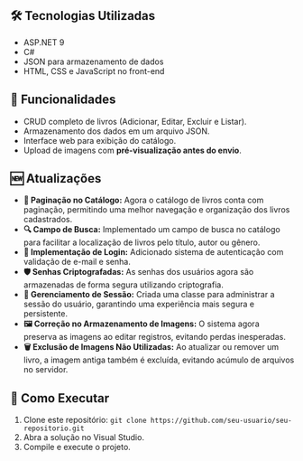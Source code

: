 <h2>🛠 Tecnologias Utilizadas</h2>
<ul>
    <li>ASP.NET 9</li>
    <li>C#</li>
    <li>JSON para armazenamento de dados</li>
    <li>HTML, CSS e JavaScript no front-end</li>
</ul>

<h2>📌 Funcionalidades</h2>
<ul>
    <li>CRUD completo de livros (Adicionar, Editar, Excluir e Listar).</li>
    <li>Armazenamento dos dados em um arquivo JSON.</li>
    <li>Interface web para exibição do catálogo.</li>
    <li>Upload de imagens com <strong>pré-visualização antes do envio</strong>.</li>
</ul>

<h2>🆕 Atualizações</h2>
<ul>
    <li><strong>📖 Paginação no Catálogo:</strong> Agora o catálogo de livros conta com paginação, permitindo uma melhor navegação e organização dos livros cadastrados.</li>
    <li><strong>🔍 Campo de Busca:</strong> Implementado um campo de busca no catálogo para facilitar a localização de livros pelo título, autor ou gênero.</li>
    <li><strong>🔑 Implementação de Login:</strong> Adicionado sistema de autenticação com validação de e-mail e senha.</li>
    <li><strong>🛡️ Senhas Criptografadas:</strong> As senhas dos usuários agora são armazenadas de forma segura utilizando criptografia.</li>
    <li><strong>🔄 Gerenciamento de Sessão:</strong> Criada uma classe para administrar a sessão do usuário, garantindo uma experiência mais segura e persistente.</li>
    <li><strong>🖼️ Correção no Armazenamento de Imagens:</strong> O sistema agora preserva as imagens ao editar registros, evitando perdas inesperadas.</li>
    <li><strong>🗑️ Exclusão de Imagens Não Utilizadas:</strong> Ao atualizar ou remover um livro, a imagem antiga também é excluída, evitando acúmulo de arquivos no servidor.</li>
</ul>

<h2>🚀 Como Executar</h2>
<ol>
    <li>Clone este repositório: <code>git clone https://github.com/seu-usuario/seu-repositorio.git</code></li>
    <li>Abra a solução no Visual Studio.</li>
    <li>Compile e execute o projeto.</li>
</ol>




